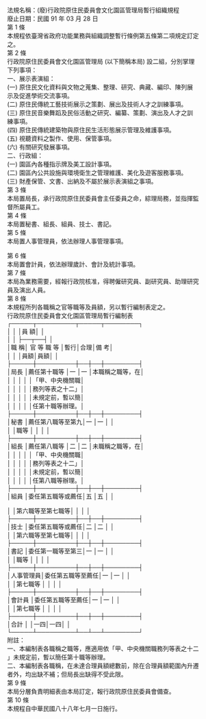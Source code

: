 法規名稱：(廢)行政院原住民委員會文化園區管理局暫行組織規程  
廢止日期：民國 91 年 03 月 28 日  
第 1 條  
本規程依臺灣省政府功能業務與組織調整暫行條例第五條第二項規定訂定  
之。  
第 2 條  
行政院原住民委員會文化園區管理局 (以下簡稱本局) 設二組，分別掌理  
下列事項：  
一、展示表演組：  
(一) 原住民文化資料與文物之蒐集、整理、研究、典藏、編印、陳列展  
示及促進學術交流事項。  
(二) 原住民傳統工藝技術展示之策劃、展出及技術人才之訓練事項。  
(三) 原住民音樂舞蹈及民俗活動之研究、編纂、策劃、演出及人才之訓  
練事項。  
(四) 原住民傳統建築物與原住民生活形態展示管理及維護事項。  
(五) 視聽資料之製作、使用、保管事項。  
(六) 有關研究發展事項。  
二、行政組：  
(一) 園區內各種指示牌及美工設計事項。  
(二) 園區內公共設施與環境衛生之管理維護、美化及遊客服務事項。  
(三) 財產保管、文書、出納及不屬於展示表演組之事項。  
第 3 條  
本局置局長，承行政院原住民委員會主任委員之命，綜理局務，並指揮監  
督所屬員工。  
第 4 條  
本局置秘書、組長、組員、技士、書記。  
第 5 條  
本局置人事管理員，依法辦理人事管理事項。  


第 6 條  
本局置會計員，依法辦理歲計、會計及統計事項。  
第 7 條  
本局為業務需要，經報行政院核准，得聘僱研究員、副研究員、助理研究  
員及演出人員。  
第 8 條  
本規程所列各職稱之官等職等及員額，另以暫行編制表定之。  
行政院原住民委員會文化園區管理局暫行編制表  
┌─────┬─────────┬─────┬────────┐  
│ │ │員 額│ │  
│ │ ├──┬──┤ │  
│職 稱│ 官 等 職 等 │暫行│合理│備 考│  
│ │ │員額│員額│ │  
├─────┼─────────┼──┼──┼────────┤  
│局長 │薦任第十職等 │一 │一 │本職稱之職等，在│  
│ │ │ │ │「甲、中央機關職│  
│ │ │ │ │務列等表之十二」│  
│ │ │ │ │未規定前，暫以簡│  
│ │ │ │ │任第十職等辦理。│  
├─────┼─────────┼──┼──┼────────┤  
│秘書 │薦任第八職等至第九│一 │一 │ │  
│ │職等 │ │ │ │  
├─────┼─────────┼──┼──┼────────┤  
│組長 │薦任第八職等 │二 │二 │未職稱之職等，在│  
│ │ │ │ │「甲、中央機關職│  
│ │ │ │ │務列等表之十二」│  
│ │ │ │ │未規定前，暫以簡│  
│ │ │ │ │任第八職等辦理。│  
├─────┼─────────┼──┼──┼────────┤  
│組員 │委任第五職等或薦任│五 │五 │ │  


│ │第六職等至第七職等│ │ │ │  
├─────┼─────────┼──┼──┼────────┤  
│技士 │委任第五職等或薦任│二 │二 │ │  
│ │第六職等至第七職等│ │ │ │  
├─────┼─────────┼──┼──┼────────┤  
│書記 │委任第一職等至第三│一 │一 │ │  
│ │職等 │ │ │ │  
├─────┼─────────┼──┼──┼────────┤  
│人事管理員│委任第五職等至薦任│一 │一 │ │  
│ │第七職等 │ │ │ │  
├─────┼─────────┼──┼──┼────────┤  
│會計員 │委任第五職等至薦任│一 │一 │ │  
│ │第七職等 │ │ │ │  
├─────┼─────────┼──┼──┼────────┤  
│合計 │ │一四│一四│ │  
└─────┴─────────┴──┴──┴────────┘  
附註：  
一、本編制表各職稱之職等，應適用依「甲、中央機關職務列等表之十二  
」未規定前，暫以簡任第十職等辦理。  
二、本編制表各職稱，在未達合理員額總數前，除在合理員額範圍內升遷  
者外，均出缺不補；但局長出缺得不受此限。  
第 9 條  
本局分層負責明細表由本局訂定，報行政院原住民委員會備查。  
第 10 條  
本規程自中華民國八十八年七月一日施行。  


